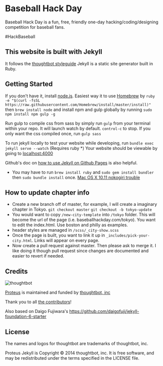 # Baseball Hack Day 

Baseball Hack Day is a fun, free, friendly one-day hacking/coding/designing competition for baseball fans. 

#HackBaseball 

## This website is built with Jekyll

 It follows the
[thoughtbot styleguide](https://github.com/thoughtbot/guides) 
Jekyll is a static site generator built in Ruby. 


Getting Started
---------------

If you don't have it, install [node.js](https://nodejs.org/en/). Easiest way it to use [Homebrew](http://brew.sh/) by
  `ruby -e "$(curl -fsSL https://raw.githubusercontent.com/Homebrew/install/master/install)"`
then 
  `brew install node`
and install npm and gulp globally by running 
  `sudo npm install npm gulp -g`

Run gulp to compile css from sass by simply run `gulp` from your terminal within your repo. 
It will launch watch by default. <code>control-c</code> to stop. If you only want the css compiled once, run `gulp sass`

To run jekyll locally to test your website while developing, run  `bundle exec jekyll serve --watch` (Requires ruby *) Your website should be viewable by going to [localhost:4000](http://localhost:4000/)

Github's doc on [how to use Jekyll on Github Pages](https://help.github.com/articles/using-jekyll-with-pages) is also helpful. 


* You may have to run `brew install ruby` and `sudo gem install bundler` then `sudo bundle install` once. [Mac OS X 10.11 nokogiri trouble](http://stackoverflow.com/questions/23668684/failed-to-build-gem-native-extension-when-i-run-bundle-install)


How to update chapter info
--------------------------

- Create a new branch off of master, for example, I will create a imaginary chapter in Tokyo. `git checkout master` `git checkout -b tokyo-update`
- You would want to copy `/new-city-template` into `/tokyo` folder. This will become the url of the page (i.e. baseballhackday.com/tokyo). You want to edit the index.html. Use boston and philly as examples. 
- header styles are managed in `/scss/_city-show.scss`
- Once the page is built, you want to link it up in `_includes/pick-your-city.html`. Links will appear on every page. 
- Now create a pull request against master. Then please ask to merge it. I like doing it though pull request since changes are documented and easier to revert if needed. 


Credits
-------

![thoughtbot](http://thoughtbot.com/logo.png)

[Proteus](http://github.com/thoughtbot/proteus) is maintained and funded by [thoughtbot, inc](http://thoughtbot.com/community)

Thank you to all [the contributors](https://github.com/thoughtbot/proteus-jekyll/contributors)!

Also based on Daigo Fujiwara's https://github.com/daigofuji/jekyll-foundation-6-starter



License
-------

The names and logos for thoughtbot are trademarks of thoughtbot, inc.

Proteus Jekyll is Copyright © 2014 thoughtbot, inc. It is free software, and may be
redistributed under the terms specified in the LICENSE file.
